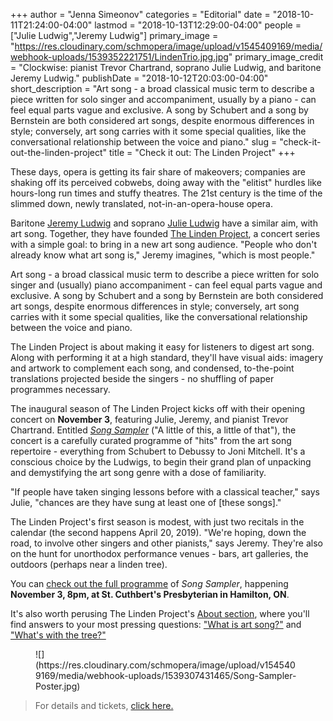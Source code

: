 +++
author = "Jenna Simeonov"
categories = "Editorial"
date = "2018-10-11T21:24:00-04:00"
lastmod = "2018-10-13T12:29:00-04:00"
people = ["Julie Ludwig","Jeremy Ludwig"]
primary_image = "https://res.cloudinary.com/schmopera/image/upload/v1545409169/media/webhook-uploads/1539352221751/LindenTrio.jpg.jpg"
primary_image_credit = "Clockwise: pianist Trevor Chartrand, soprano Julie Ludwig, and baritone Jeremy Ludwig."
publishDate = "2018-10-12T20:03:00-04:00"
short_description = "Art song - a broad classical music term to describe a piece written for solo singer and accompaniment, usually by a piano - can feel equal parts vague and exclusive. A song by Schubert and a song by Bernstein are both considered art songs, despite enormous differences in style; conversely, art song carries with it some special qualities, like the conversational relationship between the voice and piano."
slug = "check-it-out-the-linden-project"
title = "Check it out: The Linden Project"
+++

These days, opera is getting its fair share of makeovers; companies are shaking off its perceived cobwebs, doing away with the "elitist" hurdles like hours-long run times and stuffy theatres. The 21st century is the time of the slimmed down, newly translated, not-in-an-opera-house opera.

Baritone [Jeremy Ludwig](/scene/people/jeremy-ludwig/) and soprano [Julie Ludwig](/scene/people/julie-ludwig/) have a similar aim, with art song. Together, they have founded [The Linden Project](http://lindenproject.com), a concert series with a simple goal: to bring in a new art song audience. "People who don't already know what art song is," Jeremy imagines, "which is most people."

Art song - a broad classical music term to describe a piece written for solo singer and (usually) piano accompaniment - can feel equal parts vague and exclusive. A song by Schubert and a song by Bernstein are both considered art songs, despite enormous differences in style; conversely, art song carries with it some special qualities, like the conversational relationship between the voice and piano.

The Linden Project is about making it easy for listeners to digest art song. Along with performing it at a high standard, they'll have visual aids: imagery and artwork to complement each song, and condensed, to-the-point translations projected beside the singers - no shuffling of paper programmes necessary.

The inaugural season of The Linden Project kicks off with their opening concert on **November 3**, featuring Julie, Jeremy, and pianist Trevor Chartrand. Entitled [*Song Sampler*](http://lindenproject.com/ld_schedule-events/tasting-menu/) ("A little of this, a little of that"), the concert is a carefully curated programme of "hits" from the art song repertoire - everything from Schubert to Debussy to Joni Mitchell. It's a conscious choice by the Ludwigs, to begin their grand plan of unpacking and demystifying the art song genre with a dose of familiarity.

"If people have taken singing lessons before with a classical teacher," says Julie, "chances are they have sung at least one of [these songs]." 

The Linden Project's first season is modest, with just two recitals in the calendar (the second happens April 20, 2019). "We're hoping, down the road, to involve other singers and other pianists," says Jeremy. They're also on the hunt for unorthodox performance venues - bars, art galleries, the outdoors (perhaps near a linden tree).

You can [check out the full programme](http://lindenproject.com/wp-content/uploads/2018/07/Fall-2018-Concert-Programme.pdf) of *Song Sampler*, happening **November 3, 8pm, at St. Cuthbert's Presbyterian in Hamilton, ON**.

It's also worth perusing The Linden Project's [About section](http://lindenproject.com/about/), where you'll find answers to your most pressing questions: ["What is art song?"](http://lindenproject.com/about/#artsong) and ["What's with the tree?"](http://lindenproject.com/about/#tree)

<figure data-type="image">
![](https://res.cloudinary.com/schmopera/image/upload/v1545409169/media/webhook-uploads/1539307431465/Song-Sampler-Poster.jpg)
</figure>

>For details and tickets, [click here.](http://lindenproject.com/ld_schedule-events/tasting-menu/)
